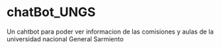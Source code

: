 # chatBot_UNGS
Un cahtbot para poder ver informacion de las comisiones y aulas de la universidad nacional General Sarmiento
